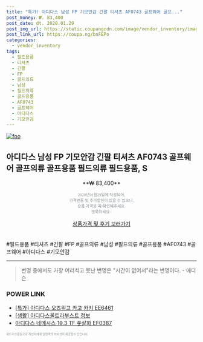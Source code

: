 ```yaml
--- 
title: "특가! 아디다스 남성 FP 기모안감 긴팔 티셔츠 AF0743 골프웨어 골프..." 
post_money: ₩. 83,400 
post_date: dt. 2020.01.29 
post_img_url: https://static.coupangcdn.com/image/vendor_inventory/images/2017/09/27/14/8/91eb074d-c0e5-4700-b245-c4eb859a03a1.jpg 
post_link_url: https://coupa.ng/bnFEPo 
categories: 
  - vendor_inventory 
tags: 
  - 필드용품 
  - 티셔츠 
  - 긴팔 
  - FP 
  - 골프의류 
  - 남성 
  - 필드의류 
  - 골프용품 
  - AF0743 
  - 골프웨어 
  - 아디다스 
  - 기모안감 
--- 
```

[![foo](https://static.coupangcdn.com/image/vendor_inventory/images/2017/09/27/14/8/91eb074d-c0e5-4700-b245-c4eb859a03a1.jpg)](https://coupa.ng/bnFEPo) 

## 아디다스 남성 FP 기모안감 긴팔 티셔츠 AF0743 골프웨어 골프의류 골프용품 필드의류 필드용품, S 
<p style="text-align: center;">**₩ 83,400**</p> 
<p style="text-align: center;"><span style="color: #898c8f; font-family: Georgia,Times,serif; font-size: 0.75em;">2020년01월29일에 작성되어, <br>가격변동 및 추가할인이 있을 수 있으니,<br> 상품 가격을 꼭!확인해주세요.<br>행복하세요~</span> 
</p>	 
<div markdown="0" style="text-align: center;"><a href="https://coupa.ng/bnFEPo" class="btn btn--success">상품가격 및 후기 보러가기</a></div> 
<br><br> 
  #필드용품 #티셔츠 #긴팔 #FP #골프의류 #남성 #필드의류 #골프용품 #AF0743 #골프웨어 #아디다스 #기모안감 
<hr> 

> 변명 중에서도 가장 어리석고 못난 변명은 "시간이 없어서"라는 변명이다. - 에디슨 


### POWER LINK

* <a href="https://blog.naver.com/santokki14/221788208913" target="_blank">[특가] 아디다스 오즈위고 카고 카키 EE6461</a>
* <a href="https://blog.naver.com/sakai111/221769828619" target="_blank"> [생활] 아디다스울트라부스트 정보 </a>
* <a href="https://blog.naver.com/santokki14/221781633691" target="_blank">아디다스 네메시스 19.3 TF 풋살화 EF0387</a>

<span style="color: #898c8f; font-family: Georgia,Times,serif; font-size: 0.55em;">파트너스활동으로 작성자에게 일정액의 커미션이 제공될수 있습니다.</span> 
